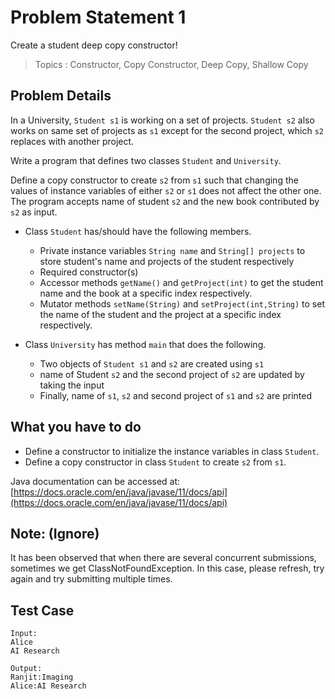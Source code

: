 # Problem Statement 1
Create a student deep copy constructor!

> Topics : Constructor, Copy Constructor, Deep Copy, Shallow Copy

## Problem Details
In a University, `Student s1` is working on a set of projects. `Student s2` also works on same set of projects as `s1` except for the second project, which `s2` replaces with another project. 

Write a program that defines two classes `Student` and `University`. 

Define a copy constructor to create `s2` from `s1` such that changing the values of instance variables of either `s2` or `s1` does not affect the other one. 
The program accepts name of student `s2` and the new book contributed by `s2` as input.

- Class `Student` has/should have the following members.
  - Private instance variables `String name` and `String[] projects` to store student's name and projects of the student respectively
  - Required constructor(s)
  - Accessor methods `getName()` and `getProject(int)` to get the student name and the book at a specific index respectively.
  - Mutator methods `setName(String)` and `setProject(int,String)` to set the name of the student and the project at a specific index respectively.

- Class `University` has method `main` that does the following.
  - Two objects of `Student s1` and `s2` are created using `s1`
  - name of Student `s2` and the second project of `s2` are updated by taking the input
  - Finally, name of `s1`, `s2` and second project of `s1` and `s2` are printed

## What you have to do
- Define a constructor to initialize the instance variables in class `Student`.
- Define a copy constructor in class `Student` to create `s2` from `s1`.

Java documentation can be accessed at: [https://docs.oracle.com/en/java/javase/11/docs/api](https://docs.oracle.com/en/java/javase/11/docs/api)

## Note: (Ignore)
It has been observed that when there are several concurrent submissions, sometimes we get ClassNotFoundException. In this case, please refresh, try again and try submitting multiple times.

## Test Case
```
Input:
Alice
AI Research
```
```
Output:
Ranjit:Imaging
Alice:AI Research
```